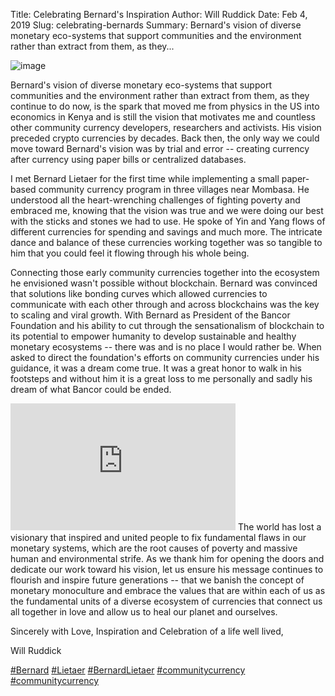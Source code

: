 Title: Celebrating Bernard's Inspiration
Author: Will Ruddick
Date: Feb 4, 2019
Slug: celebrating-bernards
Summary: Bernard's vision of diverse monetary eco-systems that support communities and the environment rather than extract from them, as they...

![image](/images/blog/celebrating-bernards1.webp)

Bernard's vision of diverse monetary eco-systems that support
communities and the environment rather than extract from them, as they
continue to do now, is the spark that moved me from physics in the US
into economics in Kenya and is still the vision that motivates me and
countless other community currency developers, researchers and
activists. His vision preceded crypto currencies by decades. Back then,
the only way we could move toward Bernard's vision was by trial and
error -- creating currency after currency using paper bills or
centralized databases.

I met Bernard Lietaer for the first time while implementing a small
paper-based community currency program in three villages near Mombasa.
He understood all the heart-wrenching challenges of fighting poverty and
embraced me, knowing that the vision was true and we were doing our best
with the sticks and stones we had to use. He spoke of Yin and Yang flows
of different currencies for spending and savings and much more. The
intricate dance and balance of these currencies working together was so
tangible to him that you could feel it flowing through his whole being.

Connecting those early community currencies together into the ecosystem
he envisioned wasn't possible without blockchain. Bernard was convinced
that solutions like bonding curves which allowed currencies to
communicate with each other through and across blockchains was the key
to scaling and viral growth. With Bernard as President of the Bancor
Foundation and his ability to cut through the sensationalism of
blockchain to its potential to empower humanity to develop sustainable
and healthy monetary ecosystems -- there was and is no place I would
rather be. When asked to direct the foundation's efforts on community
currencies under his guidance, it was a dream come true. It was a great
honor to walk in his footsteps and without him it is a great loss to me
personally and sadly his dream of what Bancor could be ended.

<iframe width="360" height="203" src="https://www.youtube.com/embed/T9EI2PrDpmw" title="YouTube video player" frameborder="0" allow="accelerometer; autoplay; clipboard-write; encrypted-media; gyroscope; picture-in-picture" allowfullscreen></iframe>
The world has lost a visionary that inspired and united people to fix
fundamental flaws in our monetary systems, which are the root causes of
poverty and massive human and environmental strife. As we thank him for
opening the doors and dedicate our work toward his vision, let us ensure
his message continues to flourish and inspire future generations -- that
we banish the concept of monetary monoculture and embrace the values
that are within each of us as the fundamental units of a diverse
ecosystem of currencies that connect us all together in love and allow
us to heal our planet and ourselves.

Sincerely with Love, Inspiration and Celebration of a life well lived,

Will Ruddick

[#Bernard](https://www.grassrootseconomics.org/blog/hashtags/Bernard)
[#Lietaer](https://www.grassrootseconomics.org/blog/hashtags/Lietaer)
[#BernardLietaer](https://www.grassrootseconomics.org/blog/hashtags/BernardLietaer)
[#communitycurrency](https://www.grassrootseconomics.org/blog/hashtags/communitycurrency)
[#communitycurrency](https://www.grassrootseconomics.org/blog/hashtags/communitycurrency)
